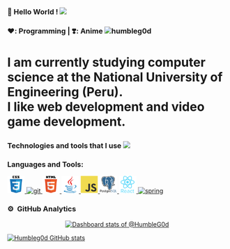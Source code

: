 ### 👋 Hello World ! <img src="https://github.com/TheDudeThatCode/TheDudeThatCode/blob/master/Assets/Earth.gif" width="24px">
### ❤️: Programming | ❣️: Anime  <img src="https://komarev.com/ghpvc/?username=humbleg0d&label=Profile%20views&color=0e75b6&style=flat" alt="humbleg0d" /> 
# I am currently studying computer science at the National University of Engineering (Peru).</br>I like web development and video game development.</p>

### Technologies and tools that I use <img src="https://media.giphy.com/media/WUlplcMpOCEmTGBtBW/giphy.gif" width="30">


### Languages and Tools:
<p align="left"> <a href="https://www.w3schools.com/css/" target="_blank" rel="noreferrer"> <img src="https://raw.githubusercontent.com/devicons/devicon/master/icons/css3/css3-original-wordmark.svg" alt="css3" width="40" height="40"/> </a> <a href="https://git-scm.com/" target="_blank" rel="noreferrer"> <img src="https://www.vectorlogo.zone/logos/git-scm/git-scm-icon.svg" alt="git" width="40" height="40"/> </a> <a href="https://www.w3.org/html/" target="_blank" rel="noreferrer"> <img src="https://raw.githubusercontent.com/devicons/devicon/master/icons/html5/html5-original-wordmark.svg" alt="html5" width="40" height="40"/> </a> <a href="https://www.java.com" target="_blank" rel="noreferrer"> <img src="https://raw.githubusercontent.com/devicons/devicon/master/icons/java/java-original.svg" alt="java" width="40" height="40"/> </a> <a href="https://developer.mozilla.org/en-US/docs/Web/JavaScript" target="_blank" rel="noreferrer"> <img src="https://raw.githubusercontent.com/devicons/devicon/master/icons/javascript/javascript-original.svg" alt="javascript" width="40" height="40"/> </a> <a href="https://www.postgresql.org" target="_blank" rel="noreferrer"> <img src="https://raw.githubusercontent.com/devicons/devicon/master/icons/postgresql/postgresql-original-wordmark.svg" alt="postgresql" width="40" height="40"/> </a> <a href="https://reactjs.org/" target="_blank" rel="noreferrer"> <img src="https://raw.githubusercontent.com/devicons/devicon/master/icons/react/react-original-wordmark.svg" alt="react" width="40" height="40"/> </a> <a href="https://spring.io/" target="_blank" rel="noreferrer"> <img src="https://www.vectorlogo.zone/logos/springio/springio-icon.svg" alt="spring" width="40" height="40"/> </a> </p>

### ⚙️ &nbsp;GitHub Analytics

<a href="https://next.ossinsight.io/widgets/official/compose-user-dashboard-stats?user_id=95192731" target="_blank" style="display: block" align="center">
  <picture>
    <source media="(prefers-color-scheme: dark)" srcset="https://next.ossinsight.io/widgets/official/compose-user-dashboard-stats/thumbnail.png?user_id=95192731&image_size=auto&color_scheme=dark" width="771" height="auto">
    <img alt="Dashboard stats of @HumbleG0d" src="https://next.ossinsight.io/widgets/official/compose-user-dashboard-stats/thumbnail.png?user_id=95192731&image_size=auto&color_scheme=light" width="771" height="auto">
  </picture>
</a>

[![Humbleg0d GitHub stats](https://github-readme-stats.vercel.app/api?username=HumbleG0d&show_icons=true&theme=radical)](https://github.com/anuraghazra/github-readme-stats)


